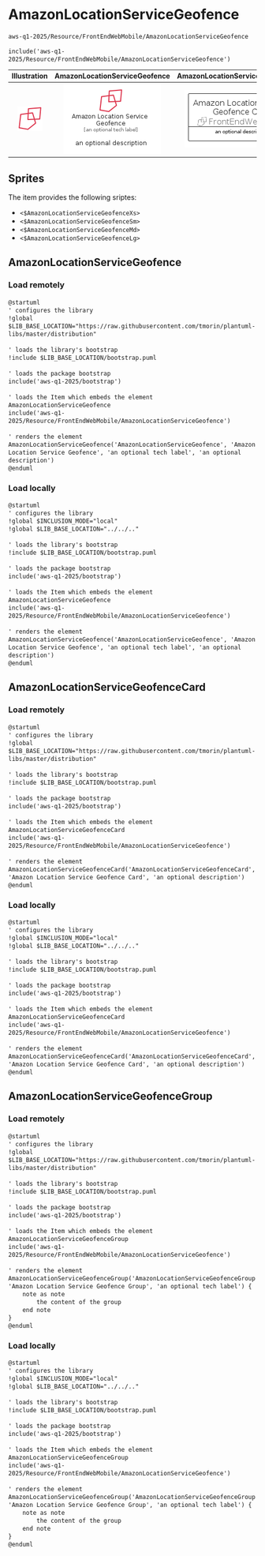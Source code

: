 # AmazonLocationServiceGeofence


```text
aws-q1-2025/Resource/FrontEndWebMobile/AmazonLocationServiceGeofence
```

```text
include('aws-q1-2025/Resource/FrontEndWebMobile/AmazonLocationServiceGeofence')
```



| Illustration | AmazonLocationServiceGeofence | AmazonLocationServiceGeofenceCard | AmazonLocationServiceGeofenceGroup |
| :---: | :---: | :---: | :---: |
| ![illustration for Illustration](../../../aws-q1-2025/Resource/FrontEndWebMobile/AmazonLocationServiceGeofence.png) | ![illustration for AmazonLocationServiceGeofence](../../../aws-q1-2025/Resource/FrontEndWebMobile/AmazonLocationServiceGeofence.Local.png) | ![illustration for AmazonLocationServiceGeofenceCard](../../../aws-q1-2025/Resource/FrontEndWebMobile/AmazonLocationServiceGeofenceCard.Local.png) | ![illustration for AmazonLocationServiceGeofenceGroup](../../../aws-q1-2025/Resource/FrontEndWebMobile/AmazonLocationServiceGeofenceGroup.Local.png) |



## Sprites
The item provides the following sriptes:

- `<$AmazonLocationServiceGeofenceXs>`
- `<$AmazonLocationServiceGeofenceSm>`
- `<$AmazonLocationServiceGeofenceMd>`
- `<$AmazonLocationServiceGeofenceLg>`





## AmazonLocationServiceGeofence

### Load remotely
```plantuml
@startuml
' configures the library
!global $LIB_BASE_LOCATION="https://raw.githubusercontent.com/tmorin/plantuml-libs/master/distribution"

' loads the library's bootstrap
!include $LIB_BASE_LOCATION/bootstrap.puml

' loads the package bootstrap
include('aws-q1-2025/bootstrap')

' loads the Item which embeds the element AmazonLocationServiceGeofence
include('aws-q1-2025/Resource/FrontEndWebMobile/AmazonLocationServiceGeofence')

' renders the element
AmazonLocationServiceGeofence('AmazonLocationServiceGeofence', 'Amazon Location Service Geofence', 'an optional tech label', 'an optional description')
@enduml
```

### Load locally
```plantuml
@startuml
' configures the library
!global $INCLUSION_MODE="local"
!global $LIB_BASE_LOCATION="../../.."

' loads the library's bootstrap
!include $LIB_BASE_LOCATION/bootstrap.puml

' loads the package bootstrap
include('aws-q1-2025/bootstrap')

' loads the Item which embeds the element AmazonLocationServiceGeofence
include('aws-q1-2025/Resource/FrontEndWebMobile/AmazonLocationServiceGeofence')

' renders the element
AmazonLocationServiceGeofence('AmazonLocationServiceGeofence', 'Amazon Location Service Geofence', 'an optional tech label', 'an optional description')
@enduml
```

## AmazonLocationServiceGeofenceCard

### Load remotely
```plantuml
@startuml
' configures the library
!global $LIB_BASE_LOCATION="https://raw.githubusercontent.com/tmorin/plantuml-libs/master/distribution"

' loads the library's bootstrap
!include $LIB_BASE_LOCATION/bootstrap.puml

' loads the package bootstrap
include('aws-q1-2025/bootstrap')

' loads the Item which embeds the element AmazonLocationServiceGeofenceCard
include('aws-q1-2025/Resource/FrontEndWebMobile/AmazonLocationServiceGeofence')

' renders the element
AmazonLocationServiceGeofenceCard('AmazonLocationServiceGeofenceCard', 'Amazon Location Service Geofence Card', 'an optional description')
@enduml
```

### Load locally
```plantuml
@startuml
' configures the library
!global $INCLUSION_MODE="local"
!global $LIB_BASE_LOCATION="../../.."

' loads the library's bootstrap
!include $LIB_BASE_LOCATION/bootstrap.puml

' loads the package bootstrap
include('aws-q1-2025/bootstrap')

' loads the Item which embeds the element AmazonLocationServiceGeofenceCard
include('aws-q1-2025/Resource/FrontEndWebMobile/AmazonLocationServiceGeofence')

' renders the element
AmazonLocationServiceGeofenceCard('AmazonLocationServiceGeofenceCard', 'Amazon Location Service Geofence Card', 'an optional description')
@enduml
```

## AmazonLocationServiceGeofenceGroup

### Load remotely
```plantuml
@startuml
' configures the library
!global $LIB_BASE_LOCATION="https://raw.githubusercontent.com/tmorin/plantuml-libs/master/distribution"

' loads the library's bootstrap
!include $LIB_BASE_LOCATION/bootstrap.puml

' loads the package bootstrap
include('aws-q1-2025/bootstrap')

' loads the Item which embeds the element AmazonLocationServiceGeofenceGroup
include('aws-q1-2025/Resource/FrontEndWebMobile/AmazonLocationServiceGeofence')

' renders the element
AmazonLocationServiceGeofenceGroup('AmazonLocationServiceGeofenceGroup', 'Amazon Location Service Geofence Group', 'an optional tech label') {
    note as note
        the content of the group
    end note
}
@enduml
```

### Load locally
```plantuml
@startuml
' configures the library
!global $INCLUSION_MODE="local"
!global $LIB_BASE_LOCATION="../../.."

' loads the library's bootstrap
!include $LIB_BASE_LOCATION/bootstrap.puml

' loads the package bootstrap
include('aws-q1-2025/bootstrap')

' loads the Item which embeds the element AmazonLocationServiceGeofenceGroup
include('aws-q1-2025/Resource/FrontEndWebMobile/AmazonLocationServiceGeofence')

' renders the element
AmazonLocationServiceGeofenceGroup('AmazonLocationServiceGeofenceGroup', 'Amazon Location Service Geofence Group', 'an optional tech label') {
    note as note
        the content of the group
    end note
}
@enduml
```

